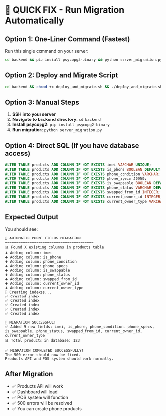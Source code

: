 # 🚨 QUICK FIX - Run Migration Automatically

## Option 1: One-Liner Command (Fastest)

Run this single command on your server:

```bash
cd backend && pip install psycopg2-binary && python server_migration.py
```

## Option 2: Deploy and Migrate Script

```bash
cd backend && chmod +x deploy_and_migrate.sh && ./deploy_and_migrate.sh
```

## Option 3: Manual Steps

1. **SSH into your server**
2. **Navigate to backend directory**: `cd backend`
3. **Install psycopg2**: `pip install psycopg2-binary`
4. **Run migration**: `python server_migration.py`

## Option 4: Direct SQL (If you have database access)

```sql
ALTER TABLE products ADD COLUMN IF NOT EXISTS imei VARCHAR UNIQUE;
ALTER TABLE products ADD COLUMN IF NOT EXISTS is_phone BOOLEAN DEFAULT FALSE;
ALTER TABLE products ADD COLUMN IF NOT EXISTS phone_condition VARCHAR;
ALTER TABLE products ADD COLUMN IF NOT EXISTS phone_specs JSONB;
ALTER TABLE products ADD COLUMN IF NOT EXISTS is_swappable BOOLEAN DEFAULT FALSE;
ALTER TABLE products ADD COLUMN IF NOT EXISTS phone_status VARCHAR DEFAULT 'AVAILABLE';
ALTER TABLE products ADD COLUMN IF NOT EXISTS swapped_from_id INTEGER;
ALTER TABLE products ADD COLUMN IF NOT EXISTS current_owner_id INTEGER;
ALTER TABLE products ADD COLUMN IF NOT EXISTS current_owner_type VARCHAR DEFAULT 'shop';
```

## Expected Output

You should see:
```
🚀 AUTOMATIC PHONE FIELDS MIGRATION
========================================
📊 Found X existing columns in products table
➕ Adding column: imei
➕ Adding column: is_phone
➕ Adding column: phone_condition
➕ Adding column: phone_specs
➕ Adding column: is_swappable
➕ Adding column: phone_status
➕ Adding column: swapped_from_id
➕ Adding column: current_owner_id
➕ Adding column: current_owner_type
📝 Creating indexes...
✅ Created index
✅ Created index
✅ Created index
✅ Created index
✅ Created index

🎉 MIGRATION SUCCESSFUL!
✅ Added 9 new fields: imei, is_phone, phone_condition, phone_specs, is_swappable, phone_status, swapped_from_id, current_owner_id, current_owner_type
📊 Total products in database: 123

✅ MIGRATION COMPLETED SUCCESSFULLY!
The 500 error should now be fixed.
Products API and POS system should work normally.
```

## After Migration

- ✅ Products API will work
- ✅ Dashboard will load
- ✅ POS system will function
- ✅ 500 errors will be resolved
- ✅ You can create phone products
